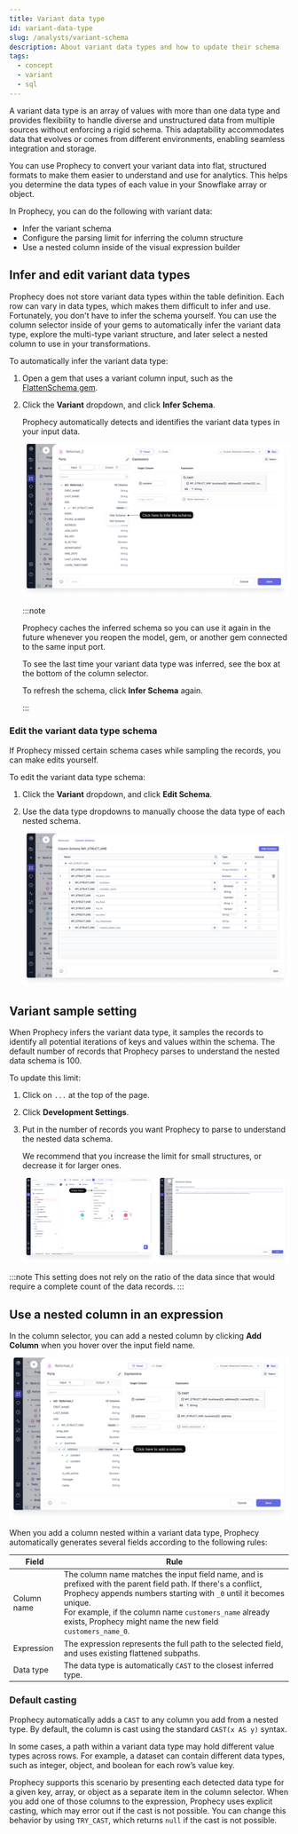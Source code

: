 ```yaml
---
title: Variant data type
id: variant-data-type
slug: /analysts/variant-schema
description: About variant data types and how to update their schema
tags:
  - concept
  - variant
  - sql
---
```


A variant data type is an array of values with more than one data type and provides flexibility to handle diverse and unstructured data from multiple sources without enforcing a rigid schema. This adaptability accommodates data that evolves or comes from different environments, enabling seamless integration and storage.

You can use Prophecy to convert your variant data into flat, structured formats to make them easier to understand and use for analytics. This helps you determine the data types of each value in your Snowflake array or object.

In Prophecy, you can do the following with variant data:

- Infer the variant schema
- Configure the parsing limit for inferring the column structure
- Use a nested column inside of the visual expression builder

## Infer and edit variant data types

Prophecy does not store variant data types within the table definition. Each row can vary in data types, which makes them difficult to infer and use. Fortunately, you don't have to infer the schema yourself. You can use the column selector inside of your gems to automatically infer the variant data type, explore the multi-type variant structure, and later select a nested column to use in your transformations.

To automatically infer the variant data type:

1. Open a gem that uses a variant column input, such as the [FlattenSchema gem](/analysts/flatten-schema).

1. Click the **Variant** dropdown, and click **Infer Schema**.

   Prophecy automatically detects and identifies the variant data types in your input data.

   ![Schema and column selector](img/variant-infer-schema.png)

   :::note

   Prophecy caches the inferred schema so you can use it again in the future whenever you reopen the model, gem, or another gem connected to the same input port.

   To see the last time your variant data type was inferred, see the box at the bottom of the column selector.

   To refresh the schema, click **Infer Schema** again.

   :::

### Edit the variant data type schema

If Prophecy missed certain schema cases while sampling the records, you can make edits yourself.

To edit the variant data type schema:

1. Click the **Variant** dropdown, and click **Edit Schema**.
1. Use the data type dropdowns to manually choose the data type of each nested schema.

   ![Edit schema view](img/variant-edit-schema.png)

## Variant sample setting

When Prophecy infers the variant data type, it samples the records to identify all potential iterations of keys and values within the schema. The default number of records that Prophecy parses to understand the nested data schema is 100.

To update this limit:

1. Click on `...` at the top of the page.
1. Click **Development Settings**.
1. Put in the number of records you want Prophecy to parse to understand the nested data schema.

   We recommend that you increase the limit for small structures, or decrease it for larger ones.

   ![Variant sampling setting](img/variant-sampling-setting.png)

:::note
This setting does not rely on the ratio of the data since that would require a complete count of the data records.
:::

## Use a nested column in an expression

In the column selector, you can add a nested column by clicking **Add Column** when you hover over the input field name.

![Add column](img/variant-add-column.png)

When you add a column nested within a variant data type, Prophecy automatically generates several fields according to the following rules:

| Field       | Rule                                                                                                                                                                                                                                                                                                              |
| ----------- | ----------------------------------------------------------------------------------------------------------------------------------------------------------------------------------------------------------------------------------------------------------------------------------------------------------------- |
| Column name | The column name matches the input field name, and is prefixed with the parent field path. If there's a conflict, Prophecy appends numbers starting with `_0` until it becomes unique. <br/>For example, if the column name `customers_name` already exists, Prophecy might name the new field `customers_name_0`. |
| Expression  | The expression represents the full path to the selected field, and uses existing flattened subpaths.                                                                                                                                                                                                              |
| Data type   | The data type is automatically `CAST` to the closest inferred type.                                                                                                                                                                                                                                               |

### Default casting

Prophecy automatically adds a `CAST` to any column you add from a nested type. By default, the column is cast using the standard `CAST(x AS y)` syntax.

In some cases, a path within a variant data type may hold different value types across rows. For example, a dataset can contain different data types, such as integer, object, and boolean for each row’s value key.

Prophecy supports this scenario by presenting each detected data type for a given key, array, or object as a separate item in the column selector. When you add one of those columns to the expression, Prophecy uses explicit casting, which may error out if the cast is not possible. You can change this behavior by using `TRY_CAST`, which returns `null` if the cast is not possible.
